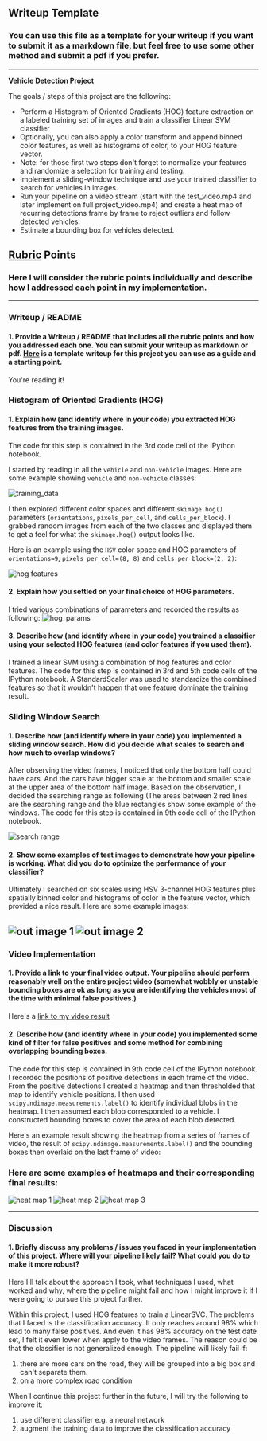 ## Writeup Template
### You can use this file as a template for your writeup if you want to submit it as a markdown file, but feel free to use some other method and submit a pdf if you prefer.

---

**Vehicle Detection Project**

The goals / steps of this project are the following:

* Perform a Histogram of Oriented Gradients (HOG) feature extraction on a labeled training set of images and train a classifier Linear SVM classifier
* Optionally, you can also apply a color transform and append binned color features, as well as histograms of color, to your HOG feature vector. 
* Note: for those first two steps don't forget to normalize your features and randomize a selection for training and testing.
* Implement a sliding-window technique and use your trained classifier to search for vehicles in images.
* Run your pipeline on a video stream (start with the test_video.mp4 and later implement on full project_video.mp4) and create a heat map of recurring detections frame by frame to reject outliers and follow detected vehicles.
* Estimate a bounding box for vehicles detected.

[//]: # (Image References)
[image1]: ./examples/car_not_car.png
[image2]: ./examples/HOG_example.jpg
[image3]: ./examples/sliding_windows.jpg
[image4]: ./examples/sliding_window.jpg
[image5]: ./examples/bboxes_and_heat.png
[image6]: ./examples/labels_map.png
[image7]: ./examples/output_bboxes.png
[video1]: ./project_video.mp4

## [Rubric](https://review.udacity.com/#!/rubrics/513/view) Points
### Here I will consider the rubric points individually and describe how I addressed each point in my implementation.  

---
### Writeup / README

#### 1. Provide a Writeup / README that includes all the rubric points and how you addressed each one.  You can submit your writeup as markdown or pdf.  [Here](https://github.com/udacity/CarND-Vehicle-Detection/blob/master/writeup_template.md) is a template writeup for this project you can use as a guide and a starting point.  

You're reading it!

### Histogram of Oriented Gradients (HOG)

#### 1. Explain how (and identify where in your code) you extracted HOG features from the training images.

The code for this step is contained in the 3rd code cell of the IPython notebook.  

I started by reading in all the `vehicle` and `non-vehicle` images.  Here are some example showing `vehicle` and `non-vehicle` classes:

![training_data](output_images/peep_dataset.png)

I then explored different color spaces and different `skimage.hog()` parameters (`orientations`, `pixels_per_cell`, and `cells_per_block`).  I grabbed random images from each of the two classes and displayed them to get a feel for what the `skimage.hog()` output looks like.

Here is an example using the `HSV` color space and HOG parameters of `orientations=9`, `pixels_per_cell=(8, 8)` and `cells_per_block=(2, 2)`:


![hog features](output_images/hog_features.png)

#### 2. Explain how you settled on your final choice of HOG parameters.

I tried various combinations of parameters and recorded the results as following:
![hog_params](output_images/hog_params.PNG)

#### 3. Describe how (and identify where in your code) you trained a classifier using your selected HOG features (and color features if you used them).

I trained a linear SVM using a combination of hog features and color features. The code for this step is contained in 3rd and 5th code cells of the IPython notebook. A StandardScaler was used to standardize the combined features so that it wouldn't happen that one feature dominate the training result.

### Sliding Window Search

#### 1. Describe how (and identify where in your code) you implemented a sliding window search.  How did you decide what scales to search and how much to overlap windows?

After observing the video frames, I noticed that only the bottom half could have cars. And the cars have bigger scale at the bottom and smaller scale at the upper area of the bottom half image. Based on the observation, I decided the searching range as following (The areas between 2 red lines are the searching range and the blue rectangles show some example of the windows. The code for this step is contained in 9th code cell of the IPython notebook.

![search range](output_images/search_range.png)

#### 2. Show some examples of test images to demonstrate how your pipeline is working.  What did you do to optimize the performance of your classifier?

Ultimately I searched on six scales using HSV 3-channel HOG features plus spatially binned color and histograms of color in the feature vector, which provided a nice result.  Here are some example images:

![out image 1](output_images/output_image1.png)
![out image 2](output_images/output_image2.png)
---

### Video Implementation

#### 1. Provide a link to your final video output.  Your pipeline should perform reasonably well on the entire project video (somewhat wobbly or unstable bounding boxes are ok as long as you are identifying the vehicles most of the time with minimal false positives.)
Here's a [link to my video result](project_video_out.mp4)


#### 2. Describe how (and identify where in your code) you implemented some kind of filter for false positives and some method for combining overlapping bounding boxes.

The code for this step is contained in 9th code cell of the IPython notebook. I recorded the positions of positive detections in each frame of the video.  From the positive detections I created a heatmap and then thresholded that map to identify vehicle positions.  I then used `scipy.ndimage.measurements.label()` to identify individual blobs in the heatmap.  I then assumed each blob corresponded to a vehicle.  I constructed bounding boxes to cover the area of each blob detected.  

Here's an example result showing the heatmap from a series of frames of video, the result of `scipy.ndimage.measurements.label()` and the bounding boxes then overlaid on the last frame of video:

### Here are some examples of heatmaps and their corresponding final results:
![heat map 1](output_images/heat_map1.png)
![heat map 2](output_images/heat_map2.png)
![heat map 3](output_images/heat_map3.png)




---

### Discussion

#### 1. Briefly discuss any problems / issues you faced in your implementation of this project.  Where will your pipeline likely fail?  What could you do to make it more robust?

Here I'll talk about the approach I took, what techniques I used, what worked and why, where the pipeline might fail and how I might improve it if I were going to pursue this project further. 

Within this project, I used HOG features to train a LinearSVC. The problems that I faced is the classification accuracy. It only reaches around 98% which lead to many false positives. And even it has 98% accuracy on the test date set, I felt it even lower when apply to the video frames. The reason could be that the classifier is not generalized enough.
The pipeline will likely fail if:
1. there are more cars on the road, they will be grouped into a big box and can't separate them.
2. on a more complex road condition

When I continue this project further in the future, I will try the following to improve it:
1. use different classifier e.g. a neural network
2. augment the training data to improve the classification accuracy

